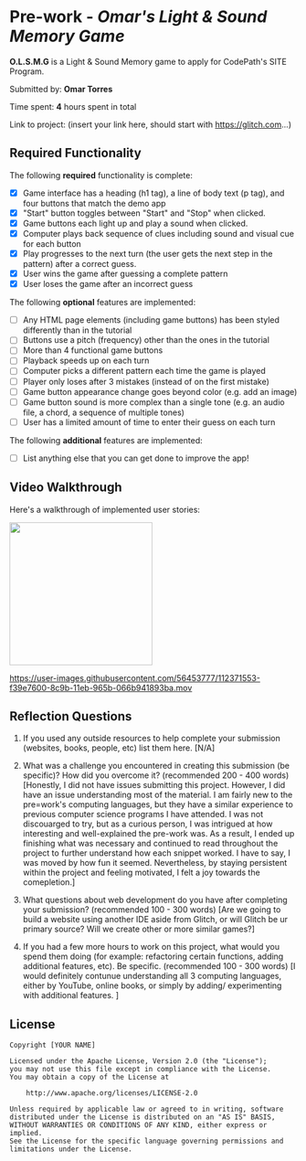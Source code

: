 # Pre-work - *Omar's Light & Sound Memory Game*

**O.L.S.M.G** is a Light & Sound Memory game to apply for CodePath's SITE Program. 

Submitted by: **Omar Torres**

Time spent: **4** hours spent in total

Link to project: (insert your link here, should start with https://glitch.com...)

## Required Functionality

The following **required** functionality is complete:

* [x] Game interface has a heading (h1 tag), a line of body text (p tag), and four buttons that match the demo app
* [x] "Start" button toggles between "Start" and "Stop" when clicked. 
* [x] Game buttons each light up and play a sound when clicked. 
* [x] Computer plays back sequence of clues including sound and visual cue for each button
* [x] Play progresses to the next turn (the user gets the next step in the pattern) after a correct guess. 
* [x] User wins the game after guessing a complete pattern
* [x] User loses the game after an incorrect guess

The following **optional** features are implemented:

* [ ] Any HTML page elements (including game buttons) has been styled differently than in the tutorial
* [ ] Buttons use a pitch (frequency) other than the ones in the tutorial
* [ ] More than 4 functional game buttons
* [ ] Playback speeds up on each turn
* [ ] Computer picks a different pattern each time the game is played
* [ ] Player only loses after 3 mistakes (instead of on the first mistake)
* [ ] Game button appearance change goes beyond color (e.g. add an image)
* [ ] Game button sound is more complex than a single tone (e.g. an audio file, a chord, a sequence of multiple tones)
* [ ] User has a limited amount of time to enter their guess on each turn

The following **additional** features are implemented:

- [ ] List anything else that you can get done to improve the app!

## Video Walkthrough

Here's a walkthrough of implemented user stories:

<img src="![Win](https://user-images.githubusercontent.com/56453777/112371962-6e679100-8c9c-11eb-8662-5c772b2853d7.gif)
" width=250><br>

https://user-images.githubusercontent.com/56453777/112371553-f39e7600-8c9b-11eb-965b-066b941893ba.mov





## Reflection Questions
1. If you used any outside resources to help complete your submission (websites, books, people, etc) list them here. 
[N/A]

2. What was a challenge you encountered in creating this submission (be specific)? How did you overcome it? (recommended 200 - 400 words) 
[Honestly, I did not have issues submitting this project. However, I did have an issue understanding most of the material. I am fairly new to the pre=work's computing languages, but they have a similar experience to previous computer science programs I have attended. I was not discouarged to try, but as a curious person, I was intrigued at how interesting and well-explained the pre-work was. As a result, I ended up finishing what was necessary and continued to read throughout the project to further understand how each snippet worked. I have to say, I was moved by how fun it seemed. Nevertheless, by staying persistent within the project and feeling motivated, I felt a joy towards the comepletion.]

3. What questions about web development do you have after completing your submission? (recommended 100 - 300 words) 
[Are we going to build a website using another IDE aside from Glitch, or will Glitch be ur primary source?
Will we create other or more similar games?]

4. If you had a few more hours to work on this project, what would you spend them doing (for example: refactoring certain functions, adding additional features, etc). Be specific. (recommended 100 - 300 words) 
[I would definitely contunue understanding all 3 computing languages, either by YouTube, online books, or simply by adding/ experimenting with additional features. ]



## License

    Copyright [YOUR NAME]

    Licensed under the Apache License, Version 2.0 (the "License");
    you may not use this file except in compliance with the License.
    You may obtain a copy of the License at

        http://www.apache.org/licenses/LICENSE-2.0

    Unless required by applicable law or agreed to in writing, software
    distributed under the License is distributed on an "AS IS" BASIS,
    WITHOUT WARRANTIES OR CONDITIONS OF ANY KIND, either express or implied.
    See the License for the specific language governing permissions and
    limitations under the License.
